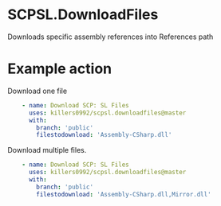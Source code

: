 # SCPSL.DownloadFiles

Downloads specific assembly references into References path

# Example action

Download one file
```yaml
    - name: Download SCP: SL Files
      uses: killers0992/scpsl.downloadfiles@master
      with:
        branch: 'public'
        filestodownload: 'Assembly-CSharp.dll'
```

Download multiple files.
```yaml
    - name: Download SCP: SL Files
      uses: killers0992/scpsl.downloadfiles@master
      with:
        branch: 'public'
        filestodownload: 'Assembly-CSharp.dll,Mirror.dll'
```
